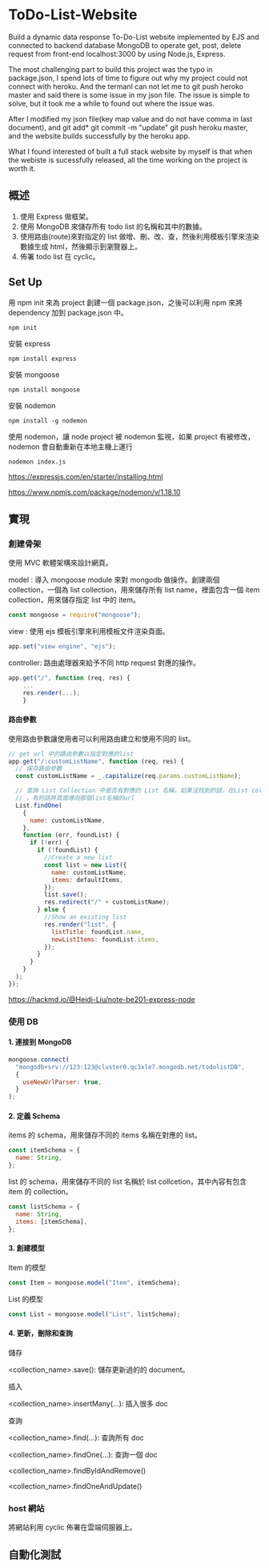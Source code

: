 # ToDo-List-Website


Build a dynamic data response To-Do-List website implemented by EJS and connected to backend database MongoDB to operate get, post, delete request from front-end localhost:3000 by using Node.js, Express.

The most challenging part to build this project was the typo in package.json, I spend lots of time to figure out why my project could not connect with heroku. And the termanl can not let me to git push heroko master and said there is some issue in my json file.
The issue is simple to solve, but it took me a while to found out where the issue was.

After I modified my json file(key map value and do not have comma in last document), and git add\* git commit -m "update" git push heroku master, and the website builds successfully by the heroku app.

What I found interested of built a full stack website by myself is that when the webiste is sucessfully released, all the time working on the project is worth it.

## 概述

1. 使用 Express 做框架。
2. 使用 MongoDB 來儲存所有 todo list 的名稱和其中的數據。
3. 使用路由(route)來對指定的 list 做增、刪、改、查，然後利用模板引擎來渲染數據生成 html，然後顯示到瀏覽器上。
4. 佈署 todo list 在 cyclic。

## Set Up

用 npm init 來為 project 創建一個 package.json，之後可以利用 npm <dependency> 來將 dependency 加到 package.json 中。

```
npm init
```

安裝 express

```
npm install express
```

安裝 mongoose

```
npm install mongoose
```

安裝 nodemon

```
npm install -g nodemon
```

使用 nodemon，讓 node project 被 nodemon 監視，如果 project 有被修改，nodemon 會自動重新在本地主機上運行

```
nodemon index.js
```

https://expressjs.com/en/starter/installing.html

https://www.npmjs.com/package/nodemon/v/1.18.10

## 實現

### 創建骨架

使用 MVC 軟體架構來設計網頁。

model : 導入 mongoose module 來對 mongodb 做操作。創建兩個 collection，一個為 list collection，用來儲存所有 list name，裡面包含一個 item collection，用來儲存指定 list 中的 item。

```javascript
const mongoose = require("mongoose");
```

view : 使用 ejs 模板引擎來利用模板文件渲染頁面。

```javascript
app.set("view engine", "ejs");
```

controller: 路由處理器來給予不同 http request 對應的操作。

```javascript
app.get("/", function (req, res) {
    ...
    res.render(...);
    }
```

#### 路由參數

使用路由參數讓使用者可以利用路由建立和使用不同的 list。

```javascript
// get url 中的路由參數以指定對應的list
app.get("/:customListName", function (req, res) {
  // 保存路由參數
  const customListName = _.capitalize(req.params.customListName);

  // 查詢 List Collection 中是否有對應的 List 名稱，如果沒找到的話，在List collection 創建一個新的list document
  // ，有的話將頁面導向那個list名稱的url
  List.findOne(
    {
      name: customListName,
    },
    function (err, foundList) {
      if (!err) {
        if (!foundList) {
          //Create a new list
          const list = new List({
            name: customListName,
            items: defaultItems,
          });
          list.save();
          res.redirect("/" + customListName);
        } else {
          //Show an existing list
          res.render("list", {
            listTitle: foundList.name,
            newListItems: foundList.items,
          });
        }
      }
    }
  );
});
```

https://hackmd.io/@Heidi-Liu/note-be201-express-node

### 使用 DB

#### 1. 連接到 MongoDB

```javascript
mongoose.connect(
  "mongodb+srv://123:123@cluster0.qc3xle7.mongodb.net/todolistDB",
  {
    useNewUrlParser: true,
  }
);
```

#### 2. 定義 Schema

items 的 schema，用來儲存不同的 items 名稱在對應的 list。

```javascript
const itemSchema = {
  name: String,
};
```

list 的 schema，用來儲存不同的 list 名稱於 list collcetion，其中內容有包含 item 的 collection。

```javascript
const listSchema = {
  name: String,
  items: [itemSchema],
};
```

#### 3. 創建模型

Item 的模型

```javascript
const Item = mongoose.model("Item", itemSchema);
```

List 的模型

```javascript
const List = mongoose.model("List", listSchema);
```

#### 4. 更新，刪除和查詢

儲存

<collection_name>.save(): 儲存更新過的的 document。

插入

<collection_name>.insertMany(...): 插入很多 doc

查詢

<collection_name>.find(...): 查詢所有 doc

<collection_name>.findOne(...): 查詢一個 doc

<collection_name>.findByIdAndRemove()

<collection_name>.findOneAndUpdate()

### host 網站

將網站利用 cyclic 佈署在雲端伺服器上。

## 自動化測試
